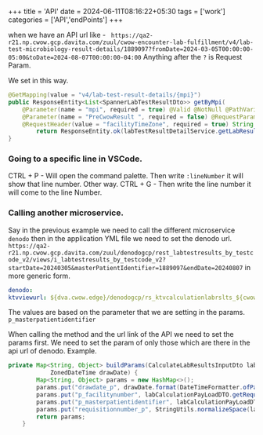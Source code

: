 +++
title = 'API'
date = 2024-06-11T08:16:22+05:30
tags = ['work']
categories = ['API','endPoints']
+++


when we have an API url like - `
https://qa2-r21.np.cwow.gcp.davita.com/zuul/cwow-encounter-lab-fulfillment/v4/lab-test-microbiology-result-details/1889097?fromDate=2024-03-05T00:00:00-05:00&toDate=2024-08-07T00:00:00-04:00`
Anything after the `?` is Request Param.

We set in this way.

```java
@GetMapping(value = "v4/lab-test-result-details/{mpi}")
public ResponseEntity<List<SpannerLabTestResultDto>> getByMpi(
    @Parameter(name = "mpi", required = true) @Valid @NotNull @PathVariable String mpi,
    @Parameter(name = "PreCwowResult ", required = false) @RequestParam(name = "isPreCwowResult", required = false) Boolean isPreCwowResult,
    @RequestHeader(value = "facilityTimeZone", required = true) String facilityTimeZone) {
		return ResponseEntity.ok(labTestResultDetailService.getLabResults(mpi, facilityTimeZone, isPreCwowResult));
}
```

### Going to a specific line in VSCode.

CTRL + P - Will open the command palette.
Then write `:lineNumber` it will show that line number.
Other way.
CTRL + G - Then write the line number it will come to the line Number.

### Calling another microservice.

Say in the previous example we need to call the different microservice `denodo` then in the application YML file we need to set the denodo url. `https://qa2-r21.np.cwow.gcp.davita.com/zuul/denodogcp/rest_labtestresults_by_testcode_v2/views/i_labtestresults_by_testcode_v2?startDate=20240305&masterPatientIdentifier=1889097&endDate=20240807` in more generic form.

```yml
denodo:
ktvviewurl: ${dva.cwow.edge}/denodogcp/rs_ktvcalculationlabrslts_${cwow.release.number}/views/i_ktvcalculationlabrslts_${cwow.release.number}?drawdate={drawdate_p}&facilitynumber={p_facilitynumber}&masterpatientidentifier={p_masterpatientidentifier}&requisitionnumber={requisitionnumber_p}
```

The values are based on the parameter that we are setting in the params. `p_masterpatientidentifier`

When calling the method and the url link of the API we need to set the params first. We need to set the param of only those which are there in the api url of denodo.
Example.

```java
private Map<String, Object> buildParams(CalculateLabResultsInputDto labCalculationPayLoadDTO,
			ZonedDateTime drawDate) {
		Map<String, Object> params = new HashMap<>();
		params.put("drawdate_p", drawDate.format(DateTimeFormatter.ofPattern("yyyy-MM-dd")));
		params.put("p_facilitynumber", labCalculationPayLoadDTO.getRequestingFacilityNumber());
		params.put("p_masterpatientidentifier", labCalculationPayLoadDTO.getMasterPatientIdentifier());
		params.put("requisitionnumber_p", StringUtils.normalizeSpace(labCalculationPayLoadDTO.getRequisitionNumber()));
		return params;
	}
```
